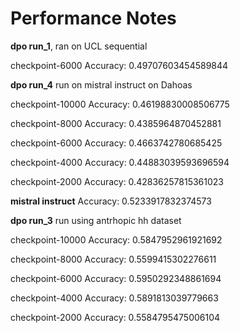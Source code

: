 # Performance Notes

**dpo run_1**, ran on UCL sequential 

checkpoint-6000
Accuracy: 0.49707603454589844

**dpo run_4** run on mistral instruct on Dahoas

checkpoint-10000
Accuracy: 0.46198830008506775

checkpoint-8000
Accuracy: 0.4385964870452881

checkpoint-6000
Accuracy: 0.4663742780685425

checkpoint-4000
Accuracy: 0.44883039593696594

checkpoint-2000
Accuracy: 0.42836257815361023


**mistral instruct**
Accuracy: 0.5233917832374573


**dpo run_3** run using antrhopic hh dataset 

checkpoint-10000
Accuracy: 0.5847952961921692

checkpoint-8000
Accuracy: 0.5599415302276611

checkpoint-6000
Accuracy: 0.5950292348861694

checkpoint-4000
Accuracy: 0.5891813039779663

checkpoint-2000
Accuracy: 0.5584795475006104

